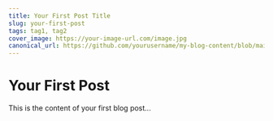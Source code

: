 ```yaml
---
title: Your First Post Title
slug: your-first-post
tags: tag1, tag2
cover_image: https://your-image-url.com/image.jpg
canonical_url: https://github.com/yourusername/my-blog-content/blob/main/articles/your-first-post.md
---
```


# Your First Post

This is the content of your first blog post...
